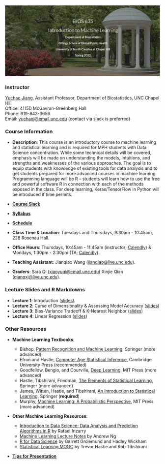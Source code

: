 ![Image description](https://github.com/yuchaojiang/BIOS635_Spring_2022/blob/main/title.png)

### Instructor

[Yuchao Jiang](https://yuchaojiang.github.io/), Assistant Professor, Department of Biostatistics, UNC Chapel Hill<br /> 
Office: 4115D McGavran-Greenberg Hall<br /> 
Phone:  919-843-3656<br /> 
Email:  yuchaoj@email.unc.edu (contact via slack is preferred)

### Course Information

* **Description**: This course is an introductory course to machine learning and statistical learning and is required for MPH students with Data Science concentration. While some technical details will be covered, emphasis will be made on understanding the models, intuitions, and strengths and weaknesses of the various approaches. The goal is to equip students with knowledge of existing tools for data analysis and to get students prepared for more advanced courses in machine learning. Programming language will be R – students will learn how to use the free and powerful software R in connection with each of the methods exposed in the class. For deep learning, Keras/TensorFlow in Python will be introduced if time permits.

* **[Course Slack](https://bios635uncchapelhill.slack.com)**

* **[Syllabus](https://www.dropbox.com/s/3jhftbctixglqsn/BIOS%20635_Intro%20Machine%20Learning_Syllabus_Spring_2022.pdf?dl=0)**

* **[Schedule](https://docs.google.com/spreadsheets/d/1o87TlAnCvuOwMBkw_SJTvLxeWb8DCLmOnl4jQdq9KgA/edit?usp=sharing)**

* **Class Time & Location**: Tuesdays and Thursdays, 9:30am – 10:45am, 228 Rosenau Hall.

* **Office Hours**: Thursdays, 10:45am - 11:45am (instructor; [Calendly](https://calendly.com/bios635/bios635-office-hours-yuchao-jiang)) & Mondays, 1:30pm - 2:30pm (TA; [Calendly](https://calendly.com/jianqiao/bios635-office-hours-jianqiao-wang)).

* **Teaching Assistant**: Jianqiao Wang (jianqiao@live.unc.edu).

* **Graders**: Sara Qi (xiaoyuqi@email.unc.edu)
               Xinjie Qian (qianqxj@live.unc.edu).

### Lecture Slides and R Markdowns

* **Lecture 1**: Introduction ([slides](https://www.dropbox.com/s/dwwfxlkbv895h4d/Lecture_1_Intro.pdf?dl=0))
* **Lecture 2**: Curse of Dimensionality & Assessing Model Accuracy ([slides](https://www.dropbox.com/s/wj5somyf2smmnpv/Lecture_2_curse_of_dimensionality_model_assessment.pdf?dl=0))
* **Lecture 3**: Bias-Variance Tradeoff & K-Nearest Neighbor ([slides](https://www.dropbox.com/s/3emzfpqr8gekdfd/Lecture_3_knn_bias_variance.pdf?dl=0))
* **Lecture 4**: Linear Regression ([slides](https://www.dropbox.com/s/23qezd5qo8ays35/Lecture_4_linear_regression.pdf?dl=0))

### Other Resources

* **Machine Learning Textbooks**:<br />
  * Bishop, [Pattern Recognition and Machine Learning](https://www.microsoft.com/en-us/research/uploads/prod/2006/01/Bishop-Pattern-Recognition-and-Machine-Learning-2006.pdf), Springer (more advanced)
  * Efron and Hastie, [Computer Age Statistical Inference](https://web.stanford.edu/~hastie/CASI/), Cambridge University Press (recommended)
  * Goodfellow, Bengio, and Courville, [Deep Learning](https://www.deeplearningbook.org/), MIT Press (more advanced)
  * Hastie, Tibshirani, Friedman, [The Elements of Statistical Learning](https://web.stanford.edu/~hastie/ElemStatLearn/), Springer (more advanced)
  * James, Witten, Hastie, and Tibshirani, [An Introduction to Statistical Learning](https://www.statlearning.com/), Springer (**required**)
  * Murphy, [Machine Learning: A Probabilistic Perspective](https://www.cs.ubc.ca/~murphyk/MLbook/), MIT Press (more advanced)

* **Other Machine Learning Resources**:<br />
  * [Introduction to Data Science: Data Analysis and Prediction Algorithms in R](https://rafalab.github.io/dsbook/) by Rafael Irizarry
  * [Machine Learning Lecture Notes](http://cs229.stanford.edu/syllabus.html) by Andrew Ng
  * [R for Data Science](https://r4ds.had.co.nz/) by Garrett Grolemund and Hadley Wickham
  * [Statistical Learning MOOC](https://www.r-bloggers.com/in-depth-introduction-to-machine-learning-in-15-hours-of-expert-videos/) by Trevor Hastie and Rob Tibshirani

* **[Tips for Presentation](https://www.dropbox.com/s/k5ymqz8qflpeskl/Tips_for_presentations.pdf?dl=0)**
